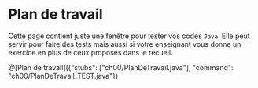 # Plan de travail

Cette page contient juste une fenêtre pour tester vos codes `Java`. Elle peut servir pour faire des tests mais aussi si votre enseignant vous donne un exercice en plus de ceux proposés dans le recueil.

@[Plan de travail]({"stubs": ["ch00/PlanDeTravail.java"], "command": "ch00/PlanDeTravail_TEST.java"})
